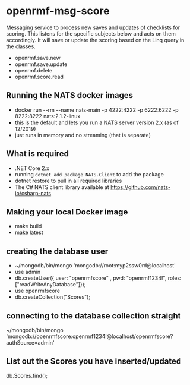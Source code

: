 # openrmf-msg-score
Messaging service to process new saves and updates of checklists for scoring. This listens for the specific subjects below and acts on them accordingly. It will save or update the scoring based on the Linq query in the classes.
* openrmf.save.new
* openrmf.save.update
* openrmf.delete
* openrmf.score.read

## Running the NATS docker images
* docker run --rm --name nats-main -p 4222:4222 -p 6222:6222 -p 8222:8222 nats:2.1.2-linux
* this is the default and lets you run a NATS server version 2.x (as of 12/2019)
* just runs in memory and no streaming (that is separate)

## What is required
* .NET Core 2.x
* running `dotnet add package NATS.Client` to add the package
* dotnet restore to pull in all required libraries
* The C# NATS client library available at https://github.com/nats-io/csharp-nats

## Making your local Docker image
* make build
* make latest

## creating the database user
* ~/mongodb/bin/mongo 'mongodb://root:myp2ssw0rd@localhost'
* use admin
* db.createUser({ user: "openrmfscore" , pwd: "openrmf1234!", roles: ["readWriteAnyDatabase"]});
* use openrmfscore
* db.createCollection("Scores");

## connecting to the database collection straight
~/mongodb/bin/mongo 'mongodb://openrmfscore:openrmf1234!@localhost/openrmfscore?authSource=admin'

## List out the Scores you have inserted/updated
db.Scores.find();